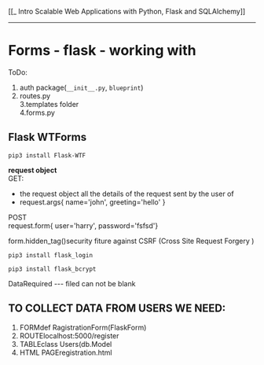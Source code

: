 [[_ Intro Scalable Web Applications with Python, Flask and SQLAlchemy]]

  
---

# Forms - flask - working with
ToDo:  
1. auth package(`__init__.py`, `blueprint`)  
2. routes.py  
3.templates folder  
4.forms.py  
 

## Flask WTForms 

`pip3 install Flask-WTF  `
 
**request object**  
GET:  
- the request object all the details of the request sent by the user of  
- request.args{ name='john', greeting='hello' }  
 

POST  
request.form{ user='harry', password='fsfsd'}  
 

form.hidden_tag()security fiture against CSRF  (Cross Site Request Forgery )  

`pip3 install flask_login ` 

`pip3 install flask_bcrypt`  

  

DataRequired --- filed can not be blank  

   

## TO COLLECT DATA FROM USERS WE NEED:  
1. FORMdef RagistrationForm(FlaskForm)  
2. ROUTElocalhost:5000/register  
3. TABLEclass Users(db.Model  
4. HTML PAGEregistration.html


















